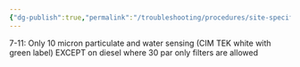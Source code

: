 ```yaml
---
{"dg-publish":true,"permalink":"/troubleshooting/procedures/site-specific/7-11/filter-proceedures/"}
---
```



7-11: Only 10 micron particulate and water sensing (CIM TEK white with green label) EXCEPT on diesel where 30 par only filters are allowed